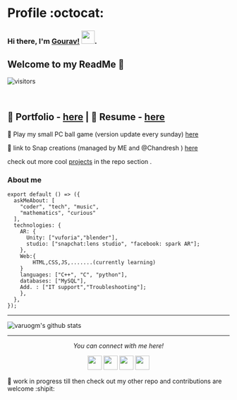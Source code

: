 # Profile  :octocat:
### Hi there, I'm [Gourav!]() <img src="https://raw.githubusercontent.com/vatsa287/vatsa287/master/assets/Hi.gif?raw=true" width="30px">. 


Welcome to my ReadMe 🚀
---
![visitors](https://page-views.glitch.me/badge?page_id=username.visitor-badge.issue.1)

<br/>

<!--
<a href="https://twitter.com/Varougm">
<img align="left " alt=" | Twitter" width="22px" src="https://cdn.jsdelivr.net/npm/simple-icons@v3/icons/twitter.svg" />
</a>
<a href="https://www.linkedin.com/in/gourav-majee-724b37188">
<img align="left" alt="gourav LinkdeIN" width="22px" src="https://cdn.jsdelivr.net/npm/simple-icons@v3/icons/linkedin.svg" />
<a href="https://instagram.com/gourav_majee?igshid=18qwa79vomc3">
<img align="left" alt="gourav Instagram" width="22px" src="https://cdn.jsdelivr.net/npm/simple-icons@v3/icons/instagram.svg" />
</a>
-->
## 🚀 Portfolio -       [here](https://varuogm.github.io/portfolio/)    |    💠  Resume -  [here](https://github.com/varuogm/varuogm/blob/master/gourav%20Resume.%20(2).pdf)

💜 Play my small PC ball game (version update every sunday) [here](https://github.com/varuogm/space-Ball-unity-game)

💖 link to Snap creations (managed by ME and @Chandresh ) [here](https://github.com/varuogm/Snapchat-lens-creations)

check out more cool [projects](https://github.com/varuogm/Projects) in the repo section .
### About me
```
export default () => ({
  askMeAbout: [
    "coder", "tech", "music",
    "mathematics", "curious"
  ],
  technologies: {
    AR: {
      Unity: ["vuforia","blender"],
      studio: ["snapchat:lens studio", "facebook: spark AR"];
    },
    Web:{
        HTML,CSS,JS,.......(currently learning)
    }
    languages: ["C++", "C", "python"],
    databases: ["MySQL"],
    Add. : ["IT support","Troubleshooting"];
    },
  },
});
```
---
![varuogm's github stats](https://github-readme-stats.vercel.app/api?username=varuogm&show_icons=true&hide_border=true)
</br>
<hr>
<p align="center">
  <i>You can connect with me here!</i>
  <p align="center">
    <a href="https://twitter.com/Varougm" alt="Twitter"><img height="32" width="32" src="https://cdn.jsdelivr.net/npm/simple-icons@v3/icons/twitter.svg"/></a>
    <a href="https://www.linkedin.com/in/gourav-majee-724b37188" alt="Linkedin"><img height="32" width="32" src="https://cdn.jsdelivr.net/npm/simple-icons@v3/icons/linkedin.svg" /></a>
    <a href="https://github.com/varuogm" alt="GitHub"><img height="32" width="32" src="https://cdn.jsdelivr.net/npm/simple-icons@v3/icons/github.svg" /></a>
    <a href="https://instagram.com/gourav_majee?igshid=18qwa79vomc3" alt="INStagram"><img height="32" width="32" src="https://cdn.jsdelivr.net/npm/simple-icons@v3/icons/instagram.svg" /></a>
  </p>
</p>





 
📝 work in progress till then check out my other repo and contributions are welcome :shipit:
